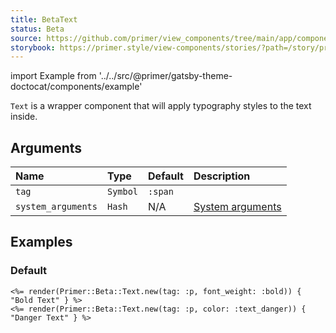 ```yaml
---
title: BetaText
status: Beta
source: https://github.com/primer/view_components/tree/main/app/components/primer/text.rb
storybook: https://primer.style/view-components/stories/?path=/story/primer-beta-text-component
---
```


import Example from '../../src/@primer/gatsby-theme-doctocat/components/example'

<!-- Warning: AUTO-GENERATED file, do not edit. Add code comments to your Ruby instead <3 -->

`Text` is a wrapper component that will apply typography styles to the text inside.

## Arguments

| Name | Type | Default | Description |
| :- | :- | :- | :- |
| `tag` | `Symbol` | `:span` |  |
| `system_arguments` | `Hash` | N/A | [System arguments](/system-arguments) |

## Examples

### Default

<Example src="<p data-view-component='true' class='text-bold'>Bold Text</p><p data-view-component='true' class='color-text-danger'>Danger Text</p>" />

```erb
<%= render(Primer::Beta::Text.new(tag: :p, font_weight: :bold)) { "Bold Text" } %>
<%= render(Primer::Beta::Text.new(tag: :p, color: :text_danger)) { "Danger Text" } %>
```
